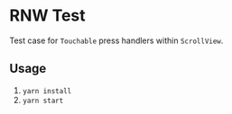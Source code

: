 # RNW Test

Test case for `Touchable` press handlers within `ScrollView`.

## Usage

1.  `yarn install`
1.  `yarn start`
